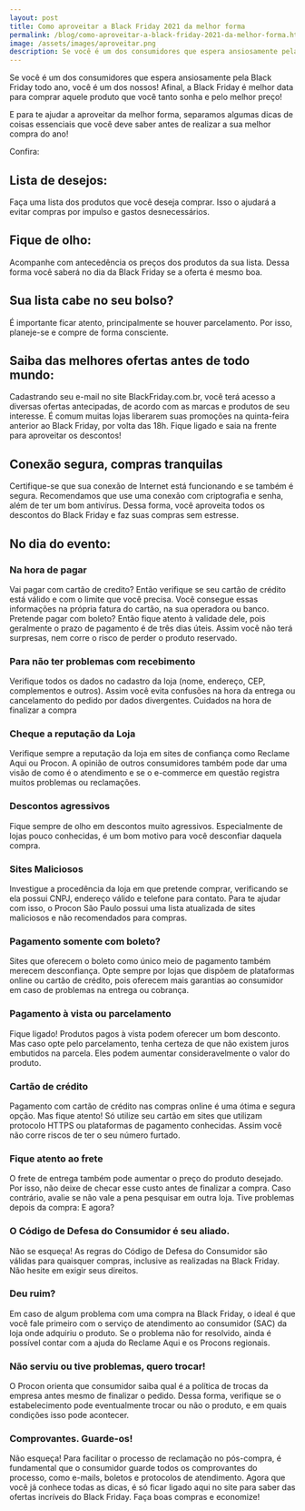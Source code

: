 ```yaml
---
layout: post
title: Como aproveitar a Black Friday 2021 da melhor forma
permalink: /blog/como-aproveitar-a-black-friday-2021-da-melhor-forma.html
image: /assets/images/aproveitar.png
description: Se você é um dos consumidores que espera ansiosamente pela Black Friday todo ano, você é um dos nossos! Afinal, a Black Friday é melhor data para comprar aquele produto que você tanto sonha e pelo melhor preço!
---
```


Se você é um dos consumidores que espera ansiosamente pela Black Friday todo ano, você é um dos nossos! Afinal, a Black Friday é melhor data para comprar aquele produto que você tanto sonha e pelo melhor preço!

E para te ajudar a aproveitar da melhor forma, separamos algumas dicas de coisas essenciais que você deve saber antes de realizar a sua melhor compra do ano!

Confira:

## Lista de desejos:
 Faça uma lista dos produtos que você deseja comprar. Isso o ajudará a evitar compras por impulso e gastos desnecessários.

## Fique de olho:
Acompanhe com antecedência os preços dos produtos da sua lista. Dessa forma você saberá no dia da Black Friday se a oferta é mesmo boa.

## Sua lista cabe no seu bolso?
É importante ficar atento, principalmente se houver parcelamento. Por isso, planeje-se e compre de forma consciente.

## Saiba das melhores ofertas antes de todo mundo:
Cadastrando seu e-mail no site BlackFriday.com.br, você terá acesso a diversas ofertas antecipadas, de acordo com as marcas e produtos de seu interesse. É comum muitas lojas liberarem suas promoções na quinta-feira anterior ao Black Friday, por volta das 18h. Fique ligado e saia na frente para aproveitar os descontos!

## Conexão segura, compras tranquilas
Certifique-se que sua conexão de Internet está funcionando e se também é segura. Recomendamos que use uma conexão com criptografia e senha, além de ter um bom antivírus. Dessa forma, você aproveita todos os descontos do Black Friday e faz suas compras sem estresse.


## No dia do evento:

### Na hora de pagar
Vai pagar com cartão de credito? Então verifique se seu cartão de crédito está válido e com o limite que você precisa. Você consegue essas informações na própria fatura do cartão, na sua operadora ou banco.
Pretende pagar com boleto? Então fique atento à validade dele, pois geralmente o prazo de pagamento é de três dias úteis. Assim você não terá surpresas, nem corre o risco de perder o produto reservado.

### Para não ter problemas com recebimento
Verifique todos os dados no cadastro da loja (nome, endereço, CEP, complementos e outros). Assim você evita confusões na hora da entrega ou cancelamento do pedido por dados divergentes.
Cuidados na hora de finalizar a compra

### Cheque a reputação da Loja
Verifique sempre a reputação da loja em sites de confiança como Reclame Aqui ou Procon. A opinião de outros consumidores também pode dar uma visão de como é o atendimento e se o e-commerce em questão registra muitos problemas ou reclamações.

### Descontos agressivos
Fique sempre de olho em descontos muito agressivos. Especialmente de lojas pouco conhecidas, é um bom motivo para você desconfiar daquela compra.

### Sites Maliciosos
Investigue a procedência da loja em que pretende comprar, verificando se ela possui CNPJ, endereço válido e telefone para contato. Para te ajudar com isso, o Procon São Paulo possui uma lista atualizada de sites maliciosos e não recomendados para compras.

### Pagamento somente com boleto?
Sites que oferecem o boleto como único meio de pagamento também merecem desconfiança. Opte sempre por lojas que dispõem de plataformas online ou cartão de crédito, pois oferecem mais garantias ao consumidor em caso de problemas na entrega ou cobrança.

### Pagamento à vista ou parcelamento
Fique ligado! Produtos pagos à vista podem oferecer um bom desconto. Mas caso opte pelo parcelamento, tenha certeza de que não existem juros embutidos na parcela. Eles podem aumentar consideravelmente o valor do produto.

### Cartão de crédito
Pagamento com cartão de crédito nas compras online é uma ótima e segura opção. Mas fique atento! Só utilize seu cartão em sites que utilizam protocolo HTTPS ou plataformas de pagamento conhecidas. Assim você não corre riscos de ter o seu número furtado.

### Fique atento ao frete
O frete de entrega também pode aumentar o preço do produto desejado. Por isso, não deixe de checar esse custo antes de finalizar a compra. Caso contrário, avalie se não vale a pena pesquisar em outra loja.
Tive problemas depois da compra: E agora?

### O Código de Defesa do Consumidor é seu aliado.
Não se esqueça! As regras do Código de Defesa do Consumidor são válidas para quaisquer compras, inclusive as realizadas na Black Friday. Não hesite em exigir seus direitos.

### Deu ruim?
Em caso de algum problema com uma compra na Black Friday, o ideal é que você fale primeiro com o serviço de atendimento ao consumidor (SAC) da loja onde adquiriu o produto. Se o problema não for resolvido, ainda é possível contar com a ajuda do Reclame Aqui e os Procons regionais.

### Não serviu ou tive problemas, quero trocar!
O Procon orienta que consumidor saiba qual é a política de trocas da empresa antes mesmo de finalizar o pedido. Dessa forma, verifique se o estabelecimento pode eventualmente trocar ou não o produto, e em quais condições isso pode acontecer.

### Comprovantes. Guarde-os!
Não esqueça! Para facilitar o processo de reclamação no pós-compra, é fundamental que o consumidor guarde todos os comprovantes do processo, como e-mails, boletos e protocolos de atendimento.
Agora que você já conhece todas as dicas, é só ficar ligado aqui no site para saber das ofertas incríveis do Black Friday. Faça boas compras e economize!